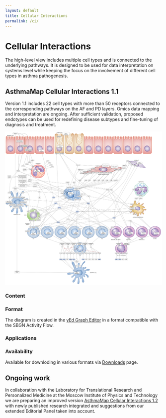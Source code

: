 ```yaml
---
layout: default
title: Cellular Interactions
permalink: /ci/
---
```


# Cellular Interactions

The high-level view includes multiple cell types and is connected to the underlying pathways. It is designed to be used for data interpretation on systems level while keeping the focus on the involvement of different cell types in asthma pathogenesis.  

## AsthmaMap Cellular Interactions 1.1

Version 1.1 includes 22 cell types with more than 50 receptors connected to the corresponding pathways on the AF and PD layers. Omics data mapping and interpretation are ongoing. After sufficient validation, proposed endotypes can be used for redefining disease subtypes and fine-tuning of diagnosis and treatment.  

![](/images/ci/AsthmaMapCI-V1.1.png)

### Content

### Format

The diagram is created in the [yEd Graph Editor](https://www.yworks.com/products/yed#) in a format compatible with the SBGN Activity Flow.

### Applications

### Availability

Available for downloding in various formats via [Downloads](/downloads/) page.

## Ongoing work

In collaboration with the Laboratory for Translational Research and Personalized Medicine at the Moscow Institute of Physics and Technology we are preparing an improved version [AsthmaMap Cellular Interactions 1.2](/ci2/) with newly published research integrated and suggestions from our extended Editorial Panel taken into account.  

